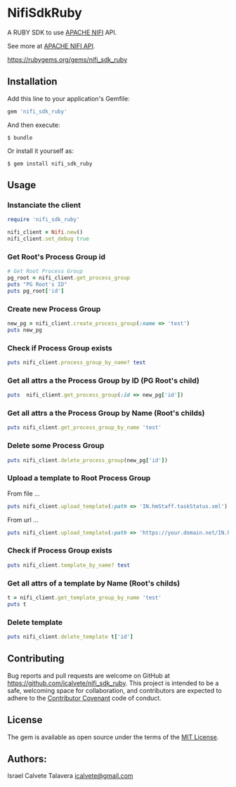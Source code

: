 # NifiSdkRuby

A RUBY SDK to use [APACHE NIFI](https://nifi.apache.org/) API.

See more at [APACHE NIFI API](https://nifi.apache.org/docs/nifi-docs/rest-api/index.html).

https://rubygems.org/gems/nifi_sdk_ruby

## Installation

Add this line to your application's Gemfile:

```ruby
gem 'nifi_sdk_ruby'
```

And then execute:

    $ bundle

Or install it yourself as:

    $ gem install nifi_sdk_ruby

## Usage

### Instanciate the client

```ruby
require 'nifi_sdk_ruby'

nifi_client = Nifi.new()
nifi_client.set_debug true

```

### Get Root's Process Group id

```ruby
# Get Root Process Group
pg_root = nifi_client.get_process_group
puts "PG Root's ID"
puts pg_root['id']
```

### Create new Process Group

```ruby
new_pg = nifi_client.create_process_group(:name => 'test')
puts new_pg
```

### Check if Process Group exists

```ruby
puts nifi_client.process_group_by_name? test
```

### Get all attrs a the Process Group by ID (PG Root's child)

```ruby
puts  nifi_client.get_process_group(:id => new_pg['id'])
```

### Get all attrs a the Process Group by Name (Root's childs)

```ruby
puts nifi_client.get_process_group_by_name 'test'
```

### Delete some Process Group

```ruby
puts nifi_client.delete_process_group(new_pg['id'])
```

### Upload a template to Root Process Group

From file ...

```ruby
puts nifi_client.upload_template(:path => 'IN.hmStaff.taskStatus.xml')
```

From url ...

```ruby
puts nifi_client.upload_template(:path => 'https://your.domain.net/IN.hmStaff.taskStatus.xml')
```

### Check if Process Group exists

```ruby
puts nifi_client.template_by_name? test
```


### Get all attrs of a template by Name (Root's childs)

```ruby
t = nifi_client.get_template_group_by_name 'test'
puts t
```

### Delete template
```ruby
puts nifi_client.delete_template t['id']
```

## Contributing

Bug reports and pull requests are welcome on GitHub at https://github.com/icalvete/nifi_sdk_ruby. This project is intended to be a safe, welcoming space for collaboration, and contributors are expected to adhere to the [Contributor Covenant](http://contributor-covenant.org) code of conduct.


## License

The gem is available as open source under the terms of the [MIT License](http://opensource.org/licenses/MIT).

## Authors:

Israel Calvete Talavera <icalvete@gmail.com>
